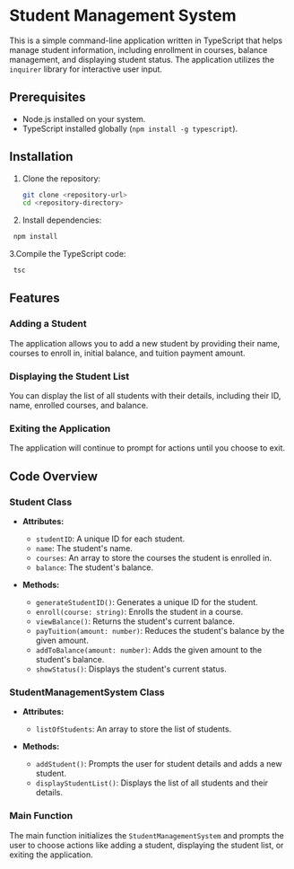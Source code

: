 # Student Management System

This is a simple command-line application written in TypeScript that helps manage student information, including enrollment in courses, balance management, and displaying student status. The application utilizes the `inquirer` library for interactive user input.

## Prerequisites

- Node.js installed on your system.
- TypeScript installed globally (`npm install -g typescript`).

## Installation

1. Clone the repository:
   ```bash
   git clone <repository-url>
   cd <repository-directory>
2. Install dependencies:
  ```bash
   npm install
```
3.Compile the TypeScript code:
```bash
 tsc
```

## Features

### Adding a Student

The application allows you to add a new student by providing their name, courses to enroll in, initial balance, and tuition payment amount. 

### Displaying the Student List

You can display the list of all students with their details, including their ID, name, enrolled courses, and balance.

### Exiting the Application

The application will continue to prompt for actions until you choose to exit.

## Code Overview

### Student Class

- **Attributes:**
  - `studentID`: A unique ID for each student.
  - `name`: The student's name.
  - `courses`: An array to store the courses the student is enrolled in.
  - `balance`: The student's balance.

- **Methods:**
  - `generateStudentID()`: Generates a unique ID for the student.
  - `enroll(course: string)`: Enrolls the student in a course.
  - `viewBalance()`: Returns the student's current balance.
  - `payTuition(amount: number)`: Reduces the student's balance by the given amount.
  - `addToBalance(amount: number)`: Adds the given amount to the student's balance.
  - `showStatus()`: Displays the student's current status.

### StudentManagementSystem Class

- **Attributes:**
  - `listOfStudents`: An array to store the list of students.

- **Methods:**
  - `addStudent()`: Prompts the user for student details and adds a new student.
  - `displayStudentList()`: Displays the list of all students and their details.

### Main Function

The main function initializes the `StudentManagementSystem` and prompts the user to choose actions like adding a student, displaying the student list, or exiting the application.


